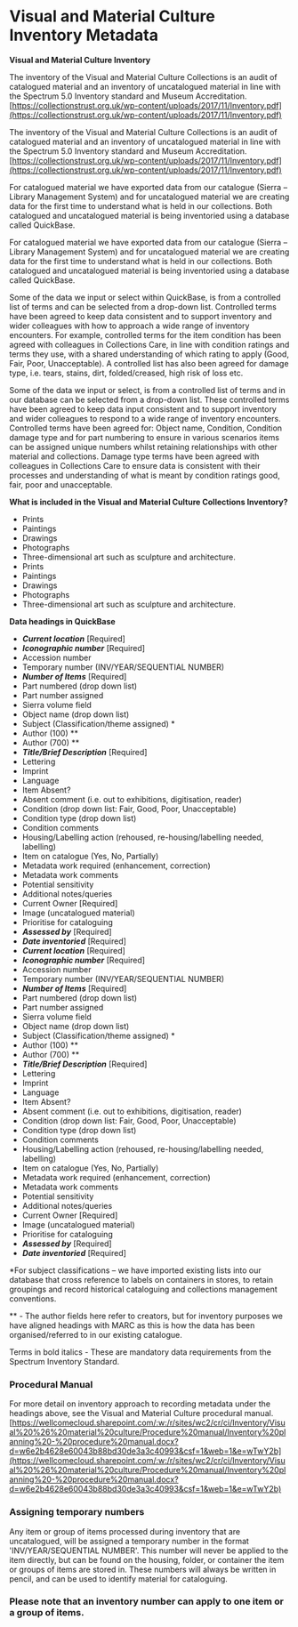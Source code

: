 # Visual and Material Culture Inventory Metadata

**Visual and Material Culture Inventory**

The inventory of the Visual and Material Culture Collections is an audit of catalogued material and an inventory of uncatalogued material in line with the Spectrum 5.0 Inventory standard and Museum Accreditation. [https://collectionstrust.org.uk/wp-content/uploads/2017/11/Inventory.pdf](https://collectionstrust.org.uk/wp-content/uploads/2017/11/Inventory.pdf)

The inventory of the Visual and Material Culture Collections is an audit of catalogued material and an inventory of uncatalogued material in line with the Spectrum 5.0 Inventory standard and Museum Accreditation. [https://collectionstrust.org.uk/wp-content/uploads/2017/11/Inventory.pdf](https://collectionstrust.org.uk/wp-content/uploads/2017/11/Inventory.pdf)

For catalogued material we have exported data from our catalogue \(Sierra – Library Management System\) and for uncatalogued material we are creating data for the first time to understand what is held in our collections. Both catalogued and uncatalogued material is being inventoried using a database called QuickBase.

For catalogued material we have exported data from our catalogue \(Sierra – Library Management System\) and for uncatalogued material we are creating data for the first time to understand what is held in our collections. Both catalogued and uncatalogued material is being inventoried using a database called QuickBase.

Some of the data we input or select within QuickBase, is from a controlled list of terms and can be selected from a drop-down list. Controlled terms have been agreed to keep data consistent and to support inventory and wider colleagues with how to approach a wide range of inventory encounters. For example, controlled terms for the item condition has been agreed with colleagues in Collections Care, in line with condition ratings and terms they use, with a shared understanding of which rating to apply \(Good, Fair, Poor, Unacceptable\). A controlled list has also been agreed for damage type, i.e. tears, stains, dirt, folded/creased, high risk of loss etc.

Some of the data we input or select, is from a controlled list of terms and in our database can be selected from a drop-down list. These controlled terms have been agreed to keep data input consistent and to support inventory and wider colleagues to respond to a wide range of inventory encounters. Controlled terms have been agreed for: Object name, Condition, Condition damage type and for part numbering to ensure in various scenarios items can be assigned unique numbers whilst retaining relationships with other material and collections. Damage type terms have been agreed with colleagues in Collections Care to ensure data is consistent with their processes and understanding of what is meant by condition ratings good, fair, poor and unacceptable.

**What is included in the Visual and Material Culture Collections Inventory?**

* Prints
* Paintings
* Drawings
* Photographs
* Three-dimensional art such as sculpture and architecture.
* Prints
* Paintings
* Drawings
* Photographs
* Three-dimensional art such as sculpture and architecture.

**Data headings in QuickBase**

* _**Current location**_ \[Required\]
* _**Iconographic number**_ \[Required\]
* Accession number
* Temporary number \(INV/YEAR/SEQUENTIAL NUMBER\)
* _**Number of Items**_ \[Required\]
* Part numbered \(drop down list\)
* Part number assigned
* Sierra volume field
* Object name \(drop down list\)
* Subject \(Classification/theme assigned\) \*
* Author \(100\) \*\*
* Author \(700\) \*\*
* _**Title/Brief Description**_ \[Required\]
* Lettering
* Imprint
* Language
* Item Absent?
* Absent comment \(i.e. out to exhibitions, digitisation, reader\)
* Condition \(drop down list: Fair, Good, Poor, Unacceptable\)
* Condition type \(drop down list\)
* Condition comments
* Housing/Labelling action \(rehoused, re-housing/labelling needed, labelling\)
* Item on catalogue \(Yes, No, Partially\)
* Metadata work required \(enhancement, correction\)
* Metadata work comments
* Potential sensitivity
* Additional notes/queries
* Current Owner \[Required\]
* Image \(uncatalogued material\)
* Prioritise for cataloguing
* _**Assessed by**_ \[Required\]
* _**Date inventoried**_ \[Required\]
* _**Current location**_ \[Required\]
* _**Iconographic number**_ \[Required\]
* Accession number
* Temporary number \(INV/YEAR/SEQUENTIAL NUMBER\)
* _**Number of Items**_ \[Required\]
* Part numbered \(drop down list\)
* Part number assigned
* Sierra volume field
* Object name \(drop down list\)
* Subject \(Classification/theme assigned\) \*
* Author \(100\) \*\*
* Author \(700\) \*\*
* _**Title/Brief Description**_ \[Required\]
* Lettering
* Imprint
* Language
* Item Absent?
* Absent comment \(i.e. out to exhibitions, digitisation, reader\)
* Condition \(drop down list: Fair, Good, Poor, Unacceptable\)
* Condition type \(drop down list\)
* Condition comments
* Housing/Labelling action \(rehoused, re-housing/labelling needed, labelling\)
* Item on catalogue \(Yes, No, Partially\)
* Metadata work required \(enhancement, correction\)
* Metadata work comments
* Potential sensitivity
* Additional notes/queries
* Current Owner \[Required\]
* Image \(uncatalogued material\)
* Prioritise for cataloguing
* _**Assessed by**_ \[Required\]
* _**Date inventoried**_ \[Required\]

\*For subject classifications – we have imported existing lists into our database that cross reference to labels on containers in stores, to retain groupings and record historical cataloguing and collections management conventions.

\*\* - The author fields here refer to creators, but for inventory purposes we have aligned headings with MARC as this is how the data has been organised/referred to in our existing catalogue.

Terms in bold italics - These are mandatory data requirements from the Spectrum Inventory Standard.



### Procedural Manual

For more detail on inventory approach to recording metadata under the headings above, see the Visual and Material Culture procedural manual. [https://wellcomecloud.sharepoint.com/:w:/r/sites/wc2/cr/ci/Inventory/Visual%20%26%20material%20culture/Procedure%20manual/Inventory%20planning%20-%20procedure%20manual.docx?d=w6e2b4628e60043b88bd30de3a3c40993&csf=1&web=1&e=wTwY2b](https://wellcomecloud.sharepoint.com/:w:/r/sites/wc2/cr/ci/Inventory/Visual%20%26%20material%20culture/Procedure%20manual/Inventory%20planning%20-%20procedure%20manual.docx?d=w6e2b4628e60043b88bd30de3a3c40993&csf=1&web=1&e=wTwY2b)

### Assigning temporary numbers

Any item or group of items processed during inventory that are uncatalogued, will be assigned a temporary number in the format 'INV/YEAR/SEQUENTIAL NUMBER'. This number will never be applied to the item directly, but can be found on the housing, folder, or container the item or groups of items are stored in. These numbers will always be written in pencil, and can be used to identify material for cataloguing.

### Please note that an inventory number can apply to one item or a group of items.

